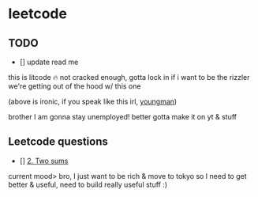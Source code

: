 # leetcode

## TODO

- [] update read me


this is litcode 🔥
not cracked enough, gotta lock in if i want to be the rizzler
we're getting out of the hood w/ this one

(above is ironic, if you speak like this irl, [youngman](https://www.youtube.com/watch?v=gQsAvQvAxg8))

brother I am gonna stay unemployed!
better gotta make it on yt & stuff

## Leetcode questions

- [] [2. Two sums]()

current mood> bro, I just want to be rich & move to tokyo
so I need to get better & useful, need to build really useful stuff :)
